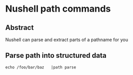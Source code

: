 # Nushell path commands

##   Abstract

Nushell can parse and extract  parts of a pathname for you

## Parse path into structured data




```
echo /foo/bar/baz   |path parse
```
